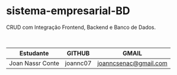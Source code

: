 # sistema-empresarial-BD
CRUD com Integração Frontend, Backend e Banco de Dados.

<br>

| Estudante                   | GITHUB                 | GMAIL                             |
| ----------------------------|------------------------|-----------------------------------|
| Joan Nassr Conte            | joannc07               | joanncsenac@gmail.com             |


